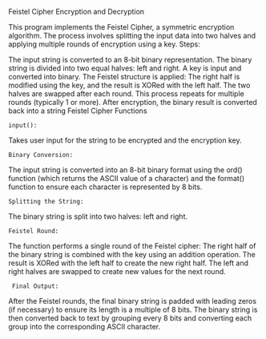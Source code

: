 Feistel Cipher Encryption and Decryption

This program implements the Feistel Cipher, a symmetric encryption algorithm. The process involves splitting the input data into two halves and applying multiple rounds of encryption using a key.
Steps:

   The input string is converted to an 8-bit binary representation.
    The binary string is divided into two equal halves: left and right.
    A key is input and converted into binary.
    The Feistel structure is applied:
        The right half is modified using the key, and the result is XORed with the left half.
        The two halves are swapped after each round.
    This process repeats for multiple rounds (typically 1 or more).
    After encryption, the binary result is converted back into a string
    Feistel Cipher Functions

    input():
  Takes user input for the string to be encrypted and the encryption key.
    
    Binary Conversion:
 
  The input string is converted into an 8-bit binary format using the ord() function (which returns the ASCII value of a character) and the format() function to ensure each character is represented by 8 bits.

    Splitting the String:
  The binary string is split into two halves: left and right.

    Feistel Round:
  The function performs a single round of the Feistel cipher:
            The right half of the binary string is combined with the key using an addition operation.
            The result is XORed with the left half to create the new right half.
            The left and right halves are swapped to create new values for the next round.

     Final Output:
   After the Feistel rounds, the final binary string is padded with leading zeros (if necessary) to ensure its length is a multiple of 8 bits.
        The binary string is then converted back to text by grouping every 8 bits and converting each group into the corresponding ASCII character.
